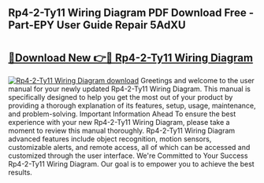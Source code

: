 ## Rp4-2-Ty11 Wiring Diagram PDF Download Free - Part-EPY User Guide Repair 5AdXU

# <h2><a href="http://dfj4jqv.blite.top/?on=Rp4-2-Ty11+Wiring+Diagram">🔗Download New 👉🔴 Rp4-2-Ty11 Wiring Diagram</a></h2>

[![Rp4-2-Ty11 Wiring Diagram download](https://i.imgur.com/lujVjoI.png)](http://dfj4jqv.blite.top/?on=Rp4-2-Ty11+Wiring+Diagram)
Greetings and welcome to the user manual for your newly updated Rp4-2-Ty11 Wiring Diagram. This manual is specifically designed to help you get the most out of your product by providing a thorough explanation of its features, setup, usage, maintenance, and problem-solving. Important Information Ahead To ensure the best experience with your new Rp4-2-Ty11 Wiring Diagram, please take a moment to review this manual thoroughly. Rp4-2-Ty11 Wiring Diagram advanced features include object recognition, motion sensors, customizable alerts, and remote access, all of which can be accessed and customized through the user interface. We're Committed to Your Success Rp4-2-Ty11 Wiring Diagram. Our goal is to empower you to achieve the best results.
